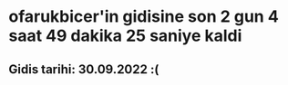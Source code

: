 # ofarukbicer'in gidisine son 2 gun 4 saat 49 dakika 25 saniye kaldi

## Gidis tarihi: 30.09.2022 :(